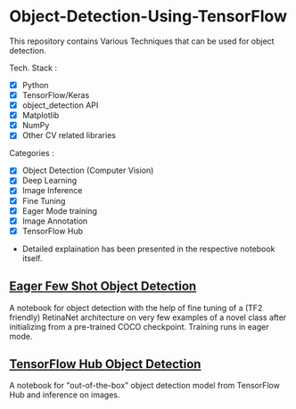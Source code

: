 # Object-Detection-Using-TensorFlow

This repository contains Various Techniques that can be used for object detection.

Tech. Stack :
- [x] Python
- [x] TensorFlow/Keras
- [x] object_detection API
- [x] Matplotlib
- [x] NumPy
- [x] Other CV related libraries

Categories :
- [x] Object Detection (Computer Vision)
- [x] Deep Learning
- [x] Image Inference
- [x] Fine Tuning
- [x] Eager Mode training
- [x] Image Annotation
- [x] TensorFlow Hub

* Detailed explaination has been presented in the respective notebook itself.

## [Eager Few Shot Object Detection](https://github.com/rkshiyaniya/Object-Detection-Using-TensorFlow/blob/main/eager_few_shot_od_rubber_ducky.ipynb)

A notebook for object detection with the help of fine tuning of a (TF2 friendly) RetinaNet architecture on very few examples of a novel class after initializing from a pre-trained COCO checkpoint. Training runs in eager mode.

## [TensorFlow Hub Object Detection](https://github.com/rkshiyaniya/Object-Detection-Using-TensorFlow/blob/main/Object_Detection_Inference_on_TF_2_and_TF_Hub.ipynb)

A notebook for "out-of-the-box" object detection model from TensorFlow Hub and inference on images.

